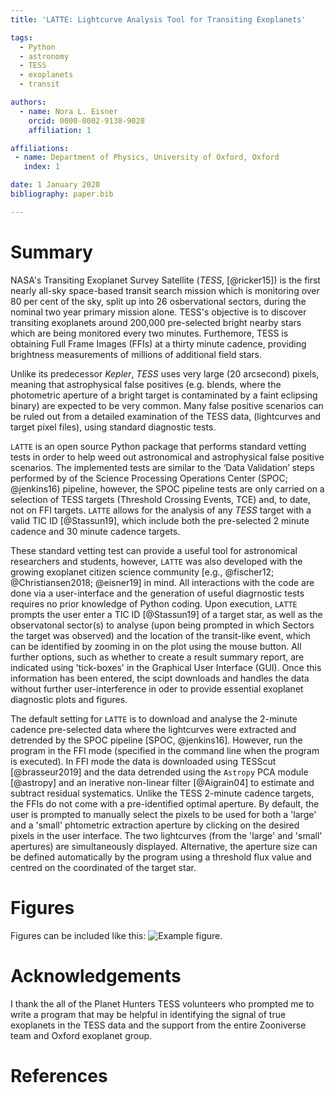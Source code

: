 ```yaml
---
title: 'LATTE: Lightcurve Analysis Tool for Transiting Exoplanets'

tags:
  - Python
  - astronomy
  - TESS
  - exoplanets
  - transit

authors:
  - name: Nora L. Eisner
    orcid: 0000-0002-9138-9028
    affiliation: 1

affiliations:
 - name: Department of Physics, University of Oxford, Oxford
   index: 1

date: 1 January 2020
bibliography: paper.bib

---
```


# Summary


NASA's Transiting Exoplanet Survey Satellite (*TESS*, [@ricker15]) is the first nearly all-sky space-based transit search mission which is monitoring over 80 per cent of the sky, split up into 26 osbervational sectors, during the nominal two year primary mission alone. TESS's objective is to discover transiting exoplanets around 200,000 pre-selected bright nearby stars which are being monitored every two minutes. Furthemore, TESS is obtaining Full Frame Images (FFIs) at a thirty minute cadence, providing brightness measurements of millions of additional field stars. 

Unlike its predecessor *Kepler*, *TESS* uses very large (20 arcsecond) pixels, meaning that astrophysical false positives (e.g. blends, where the photometric aperture of a bright target is contaminated by a faint eclipsing binary) are expected to be very common. Many false positive scenarios can be ruled out from a detailed examination of the TESS data, (lightcurves and target pixel files), using standard diagnostic tests. 

``LATTE`` is an open source Python package that performs standard vetting tests in order to help weed out astronomical and astrophysical false positive scenarios. The implemented tests are similar to the ‘Data Validation’ steps performed by of the Science Processing Operations Center (SPOC; @jenkins16) pipeline, however, the SPOC pipeline tests are only carried on a selection of TESS targets (Threshold Crossing Events, TCE) and, to date, not on FFI targets. ``LATTE`` allows for the analysis of any *TESS* target with a valid TIC ID [@Stassun19], which include both the pre-selected 2 minute cadence and 30 minute cadence targets.

These standard vetting test can provide a useful tool for astronomical researchers and students, however, ``LATTE`` was also developed with the growing exoplanet citizen science community [e.g., @fischer12; @Christiansen2018; @eisner19] in mind. All interactions with the code are done via a user-interface and the generation of useful diagrnostic tests requires no prior knowledge of Python coding. Upon execution, ``LATTE`` prompts the user enter a TIC ID [@Stassun19] of a target star, as well as the observatonal sector(s) to analyse (upon being prompted in which Sectors the target was observed) and the location of the transit-like event, which can be identified by zooming in on the plot using the mouse button. All further options, such as whether to create a result summary report, are indicated using 'tick-boxes' in the Graphical User Interface (GUI). Once this information has been entered, the scipt downloads and handles the data without further user-interference in oder to provide essential exoplanet diagnostic plots and figures. 

The default setting for ``LATTE`` is to download and analyse the 2-minute cadence pre-selected data where the lightcurves were extracted and detrended by the SPOC pipeline [SPOC, @jenkins16]. However, run the program in the FFI mode (specified in the command line when the program is executed). In FFI mode the data is downloaded using TESScut [@brasseur2019] and the data detrended using the ``Astropy`` PCA module [@astropy] and an inerative non-linear filter [@Aigrain04] to estimate and subtract residual systematics. Unlike the TESS 2-minute cadence targets, the FFIs do not come with a pre-identified optimal aperture. By default, the user is prompted to manually select the pixels to be used for both a 'large' and a 'small' phtometric extraction aperture by clicking on the desired pixels in the user interface. The two lightcurves (from the 'large' and 'small' apertures) are simultaneously displayed. Alternative, the aperture size can be defined automatically by the program using a threshold flux value and centred on the coordinated of the target star.



# Figures

Figures can be included like this: ![Example figure.](figure.png)

# Acknowledgements

I thank the all of the Planet Hunters TESS volunteers who prompted me to write a program that may be helpful in identifying the signal of true exoplanets in the TESS data and the support from the entire Zooniverse team and Oxford exoplanet group.

# References


